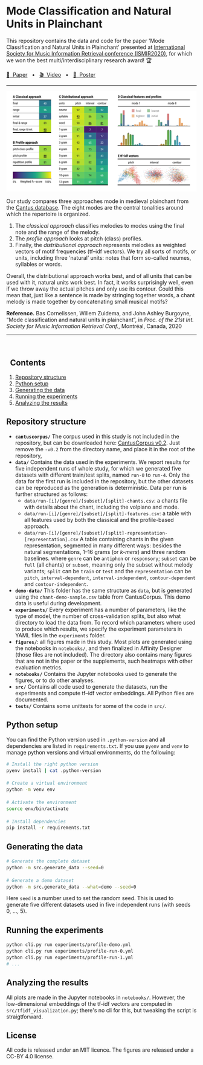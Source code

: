 Mode Classification and Natural Units in Plainchant
==================================================

This repository contains the data and code for the paper 'Mode Classification 
and Natural Units in Plainchant' presented at [International Society
for Music Information Retrieval conference 
(ISMIR2020)](https://ismir.github.io/ISMIR2020/), for which we won the
best multi/interdisciplinary research award! 🏆 

[📖 &nbsp;Paper](documents/paper.pdf) &nbsp; • &nbsp; [🎬 &nbsp;Video](https://www.youtube.com/watch?v=1YmacSjitO0) &nbsp; • &nbsp; [📜 &nbsp;Poster](documents/poster.pdf)

----

<img src="figures/teaser/teaser.jpg?raw=true" width="800" 
    title="Three approaches to mode classification in plainchant compared">

Our study compares three approaches mode in medieval plainchant from the [Cantus database](http://cantus.uwaterloo.ca/). The eight modes are the central tonalities around which the repertoire is organized.

1. The *classical approach* classifies melodies to modes using the final note and the range of the melody.
2. The *profile approach* looks at pitch (class) profiles.
3. Finally, the *distributional approach* represents melodies as weighted vectors of motif frequencies (tf–idf vectors). We try all sorts of motifs, or units, including three ‘natural’ units: notes that form so-called neumes, syllables or words.

Overall, the distributional approach works best, and of all units that can be used with it, natural units work best. In fact, it works surprisingly well, even if we throw away the actual pitches and only use its contour. Could this mean that, just like a sentence is made by stringing together words, a chant melody is made together by concatenating small musical motifs?

**Reference.**
Bas Cornelissen, Willem Zuidema, and John Ashley Burgoyne, 
“Mode classification and natural units in plainchant”, in 
*Proc. of the 21st Int. Society for Music Information Retrieval Conf.*, 
Montréal, Canada, 2020

---

&nbsp;

&nbsp;
Contents
--------

1. [Repository structure](#repository-structure)
2. [Python setup](#python-setup) 
3. [Generating the data](#generating-the-data) 
4. [Running the experiments](#running-the-experiments) 
5. [Analyzing the results](#analyzing-the-results)

Repository structure 
--------------------

- **`cantuscorpus/`** The corpus used in this study is not included in the 
repository, but can be downloaded here: 
[CantusCorpus v0.2](https://github.com/bacor/cantuscorpus/releases/tag/v0.2). 
Just remove the `-v0.2` from the directory name, and place it in the root of the
repository,
- **`data/`** Contains the  data used in the experiments. We report results for five 
independent runs of whole study, for which we generated five datasets with 
different train/test splits, named `run-0` to `run-4`. Only the data for the
first run is included in the repository, but the other datasets can be 
reproduced as the generation is deterministic. Data per run is further structured 
as follows:
    - `data/run-[i]/[genre]/[subset]/[split]-chants.csv`: a chants file with 
    details about the chant, including the volpiano and mode.
    - `data/run-[i]/[genre]/[subset]/[split]-features.csv`: a table with all
    features used by both the classical and the profile-based approach.
    - `data/run-[i]/[genre]/[subset]/[split]-representation-[representation].csv`
    A table containing chants in the given representation, segmented in many
    different ways: besides the natural segmentations, 1–16 grams (or *k-mers*)
    and three random baselines.
where `genre` can be `antiphon` or `responsory`; `subset` can be `full` (all 
chants) or `subset`, meaning only the subset without melody variants; `split` 
can be `train` or `test` and the `representation` can be `pitch`, 
`interval-dependent`, `interval-independent`, `contour-dependent` and
`contour-independent`.
- **`demo-data/`** This folder has the same structure as `data`, but is generated using the
`chant-demo-sample.csv` table from CantusCorpus. This demo data is useful
during development.
- **`experiments/`** Every experiment has a number of parameters, like the type of
model, the number of cross-validation splits, but also what directory to load
the data from. To record which parameters where used to produce which results, 
we specify the experiment parameters in YAML files in the `experiments` folder.
- **`figures/`**: all figures made in this study. Most plots are generated using
the notebooks in `notebooks/`, and then finalized in Affinity Designer (those
files are not included). The directory also contains many figures that are not
in the paper or the supplements, such heatmaps with other evaluation metrics.
- **`notebooks/`** Contains the Jupyter notebooks used to generate the figures, 
or to do other analyses.
- **`src/`** Contains all code used to generate the datasets, run the experiments and 
compute tf–idf vector embeddings. All Python files are documented.
- **`tests/`** Contains some unittests for some of the code in `src/`.


Python setup
------------

You can find the Python version used in `.python-version` and all dependencies 
are listed in `requirements.txt`. If you use `pyenv` and `venv` to manage 
python versions and virtual environments, do the following:

```bash
# Install the right python version
pyenv install | cat .python-version

# Create a virtual environment
python -m venv env

# Activate the environment
source env/bin/activate

# Install dependencies
pip install -r requirements.txt
```

Generating the data
-------------------

```bash
# Generate the complete dataset
python -m src.generate_data --seed=0

# Generate a demo dataset
python -m src.generate_data --what=demo --seed=0
```

Here `seed` is a number used to set the random seed. This is used to generate
five different datasets used in five independent runs (with seeds 0, ..., 5).

Running the experiments
-----------------------

```bash
python cli.py run experiments/profile-demo.yml
python cli.py run experiments/profile-run-0.yml
python cli.py run experiments/profile-run-1.yml
# ...
```

Analyzing the results
---------------------

All plots are made in the Jupyter notebooks in `notebooks/`. However, the
low-dimensional embeddings of the tf-idf vectors are computed in 
`src/tfidf_visualization.py`; there's no cli for this, but tweaking the script
is straigtforward.


License
-------

All code is released under an MIT licence. The figures are released under a
CC-BY 4.0 license.
